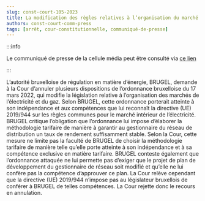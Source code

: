 ```yaml
---   
slug: const-court-105-2023
title: La modification des règles relatives à l’organisation du marché bruxellois de l’électricité ne porte pas atteinte à l’indépendance et aux compétences de l’autorité bruxelloise de régulation en matière d’énergie (BRUGEL)
authors: const-court-comm-press
tags: [arrêt, cour-constitutionnelle, communiqué-de-presse]
---
```


:::info

Le communiqué de presse de la cellule média peut être consulté via [ce lien](https://www.const-court.be/public/f/2023/2023-105f-info.pdf) 

:::

L’autorité bruxelloise de régulation en matière d’énergie, BRUGEL, demande à la Cour d’annuler plusieurs dispositions de l’ordonnance bruxelloise du 17 mars 2022, qui modifie la législation relative à l’organisation des marchés de l’électricité et du gaz. Selon BRUGEL, cette ordonnance porterait atteinte à son indépendance et aux compétences que lui reconnaît la directive (UE) 2019/944 sur les règles communes pour le marché intérieur de l’électricité.BRUGEL critique l’obligation que l’ordonnance lui impose d’élaborer la méthodologie tarifaire de manière à garantir au gestionnaire du réseau de distribution un taux de rendement suffisamment stable. Selon la Cour, cette mesure ne limite pas la faculté de BRUGEL de choisir la méthodologie tarifaire de manière telle qu’elle porte atteinte à son indépendance et à sa compétence exclusive en matière tarifaire. BRUGEL conteste également que l’ordonnance attaquée ne lui permette pas d’exiger que le projet de plan de développement du gestionnaire de réseau soit modifié et qu’elle ne lui confère pas la compétence d’approuver ce plan. La Cour relève cependant que la directive (UE) 2019/944 n’impose pas au législateur bruxellois de conférer à BRUGEL de telles compétences. La Cour rejette donc le recours en annulation.
